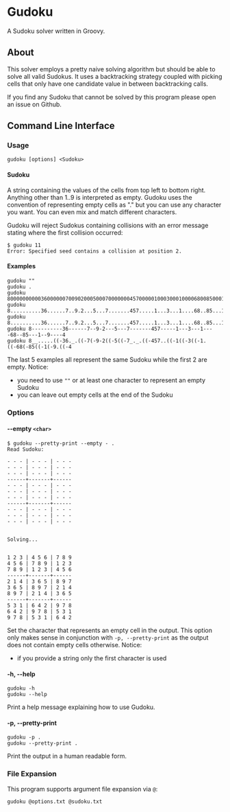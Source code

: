 # Gudoku
A Sudoku solver written in Groovy.

## About
This solver employs a pretty naive solving algorithm but should be able to solve
all valid Sudokus. It uses a backtracking strategy coupled with picking cells
that only have one candidate value in between backtracking calls.

If you find any Sudoku that cannot be solved by this program please open an
issue on Github.

## Command Line Interface

### Usage
    gudoku [options] <Sudoku>

#### Sudoku
A string containing the values of the cells from top left to bottom right.
Anything other than 1..9 is interpreted as empty. Gudoku uses the convention of
representing empty cells as "." but you can use any character you want. You can
even mix and match different characters.

Gudoku will reject Sudokus containing collisions with an error message stating
where the first collision occurred:

    $ gudoku 11
    Error: Specified seed contains a collision at position 2.

#### Examples
    gudoku ""
    gudoku .
    gudoku 800000000003600000070090200050007000000045700000100030001000068008500010090000400
    gudoku 8..........36......7..9.2...5...7.......457.....1...3...1....68..85...1..9....4..
    gudoku 8..........36......7..9.2...5...7.......457.....1...3...1....68..85...1..9....4
    gudoku 8----------36------7--9-2---5---7-------457-----1---3---1----68--85---1--9----4
    gudoku 8__.....((-36._.((-7(-9-2((-5((-7_._.((-457..((-1((-3((-1.((-68(-85((-1(-9.((-4

The last 5 examples all represent the same Sudoku while the first 2 are empty.
Notice:
* you need to use `""` or at least one character to represent an empty Sudoku
* you can leave out empty cells at the end of the Sudoku

### Options

#### --empty `<char>`
    $ gudoku --pretty-print --empty - .
    Read Sudoku:
    
    - - - | - - - | - - -
    - - - | - - - | - - -
    - - - | - - - | - - -
    ------+-------+------
    - - - | - - - | - - -
    - - - | - - - | - - -
    - - - | - - - | - - -
    ------+-------+------
    - - - | - - - | - - -
    - - - | - - - | - - -
    - - - | - - - | - - -
    
    
    Solving...
    
    
    1 2 3 | 4 5 6 | 7 8 9
    4 5 6 | 7 8 9 | 1 2 3
    7 8 9 | 1 2 3 | 4 5 6
    ------+-------+------
    2 1 4 | 3 6 5 | 8 9 7
    3 6 5 | 8 9 7 | 2 1 4
    8 9 7 | 2 1 4 | 3 6 5
    ------+-------+------
    5 3 1 | 6 4 2 | 9 7 8
    6 4 2 | 9 7 8 | 5 3 1
    9 7 8 | 5 3 1 | 6 4 2

Set the character that represents an empty cell in the output. This option only
makes sense in conjunction with `-p, --pretty-print` as the output does not
contain empty cells otherwise.
Notice:
* if you provide a string only the first character is used

#### -h, --help
    gudoku -h
    gudoku --help
Print a help message explaining how to use Gudoku.

#### -p, --pretty-print
    gudoku -p .
    gudoku --pretty-print .
Print the output in a human readable form.

### File Expansion
This program supports argument file expansion via `@`:

    gudoku @options.txt @sudoku.txt
